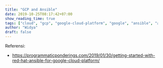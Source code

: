 ```yaml
---
title: "GCP and Ansible"
date: 2019-10-25T08:17:42+07:00
show_reading_time: true
tags: ["cloud", "gcp", "google-cloud-platform", "google", "ansible", "automation"]
author: "Widya"
draft: false
---
```


Referensi:

* https://programmaticponderings.com/2019/01/30/getting-started-with-red-hat-ansible-for-google-cloud-platform/
